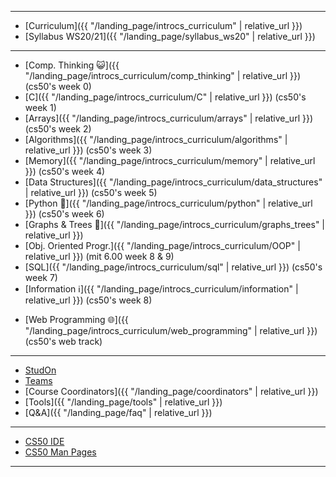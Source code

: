 ***

* [Curriculum]({{ "/landing_page/introcs_curriculum" | relative_url }})
* [Syllabus WS20/21]({{ "/landing_page/syllabus_ws20" | relative_url }})

***

* [Comp. Thinking 😺]({{ "/landing_page/introcs_curriculum/comp_thinking" | relative_url }}) (cs50's week 0)
* [C]({{ "/landing_page/introcs_curriculum/C" | relative_url }}) (cs50's week 1)
* [Arrays]({{ "/landing_page/introcs_curriculum/arrays" | relative_url }}) (cs50's week 2)
* [Algorithms]({{ "/landing_page/introcs_curriculum/algorithms" | relative_url }}) (cs50's week 3)
* [Memory]({{ "/landing_page/introcs_curriculum/memory" | relative_url }}) (cs50's week 4)
* [Data Structures]({{ "/landing_page/introcs_curriculum/data_structures" | relative_url }}) (cs50's week 5)
* [Python 🐍]({{ "/landing_page/introcs_curriculum/python" | relative_url }}) (cs50's week 6)
* [Graphs & Trees 🎄]({{ "/landing_page/introcs_curriculum/graphs_trees" | relative_url }})
* [Obj. Oriented Progr.]({{ "/landing_page/introcs_curriculum/OOP" | relative_url }}) (mit 6.00 week 8 & 9)
* [SQL]({{ "/landing_page/introcs_curriculum/sql" | relative_url }}) (cs50's week 7)
* [Information ℹ️]({{ "/landing_page/introcs_curriculum/information" | relative_url }}) (cs50's week 8)
<!-- * [HTML, CSS & JS]({{ "/landing_page/introcs_curriculum/html_css_js" | relative_url }}) (cs50's web track) -->
* [Web Programming 🌐]({{ "/landing_page/introcs_curriculum/web_programming" | relative_url }}) (cs50's web track)

***

* [StudOn](https://www.studon.fau.de/studon/goto.php?target=crs_2677128)
* [Teams](https://teams.microsoft.com/l/team/19%3a927d10574d0a47e1b523c54d0aec17c3%40thread.tacv2/conversations?groupId=9dcb9c5c-dd8f-4a92-bd93-ed7ae3519007&tenantId=b2efcef3-8496-40b8-9de8-f135982f3461)
* [Course Coordinators]({{ "/landing_page/coordinators" | relative_url }})
* [Tools]({{ "/landing_page/tools" | relative_url }})
* [Q&A]({{ "/landing_page/faq" | relative_url }})

***

* [CS50 IDE](https://ide.cs50.io/)
* [CS50 Man Pages](https://man.cs50.io/)

***
